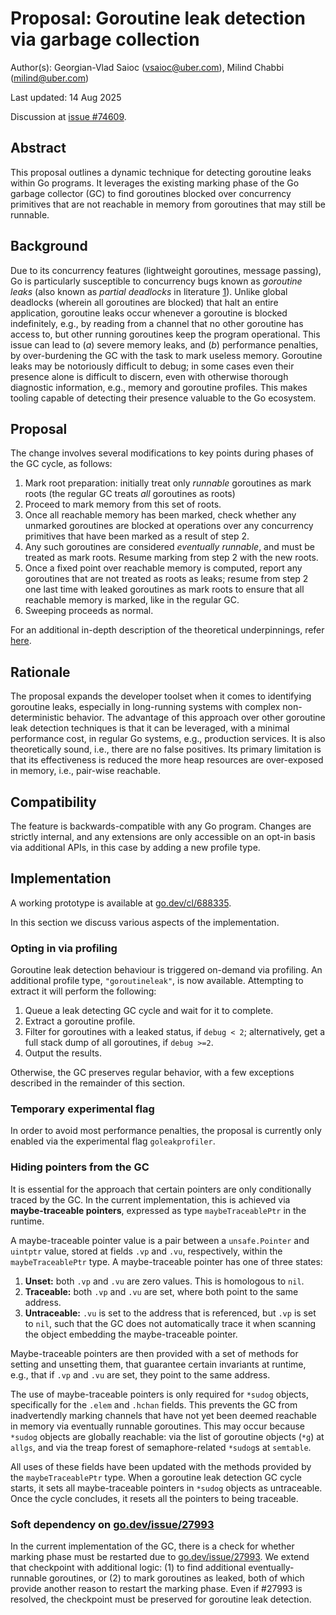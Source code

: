 # Proposal: Goroutine leak detection via garbage collection

Author(s): Georgian-Vlad Saioc (vsaioc@uber.com), Milind Chabbi (milind@uber.com)

Last updated: 14 Aug 2025

Discussion at [issue #74609](https://go.dev/issue/74609).

## Abstract

This proposal outlines a dynamic technique for detecting goroutine
leaks within Go programs. It leverages the existing marking phase
of the Go garbage collector (GC) to find goroutines blocked over
concurrency primitives that are not reachable in memory from goroutines
that may still be runnable.

## Background

Due to its concurrency features (lightweight goroutines,
message passing), Go is particularly susceptible to concurrency bugs
known as _goroutine leaks_ (also known as _partial deadlocks_ in
literature [1](https://dl.acm.org/doi/10.1145/3676641.3715990)).
Unlike global deadlocks (wherein all goroutines are blocked) that halt
an entire application, goroutine leaks occur whenever a goroutine is
blocked indefinitely, e.g., by reading from a channel that no other
goroutine has access to, but other running goroutines keep the
program operational.
This issue can lead to (_a_) severe memory leaks, and (_b_) performance
penalties, by over-burdening the GC with the task to mark useless memory.
Goroutine leaks may be notoriously difficult to debug; in some cases
even their presence alone is difficult to discern, even with otherwise
thorough diagnostic information, e.g., memory and goroutine profiles.
This makes tooling capable of detecting their presence valuable
to the Go ecosystem.

## Proposal

The change involves several modifications to key points during phases
of the GC cycle, as follows:
1. Mark root preparation: initially treat only _runnable_ goroutines
as mark roots (the regular GC treats _all_ goroutines as roots)
2. Proceed to mark memory from this set of roots.
3. Once all reachable memory has been marked, check whether any
unmarked goroutines are blocked at operations over any concurrency
primitives that have been marked as a result of step 2.
4. Any such goroutines are considered _eventually runnable_, and
must be treated as mark roots. Resume marking from step 2 with
the new roots.
5. Once a fixed point over reachable memory is computed, report any
goroutines that are not treated as roots as leaks; resume from
step 2 one last time with leaked goroutines as mark roots to ensure
that all reachable memory is marked, like in the regular GC.
6. Sweeping proceeds as normal.

For an additional in-depth description of the theoretical
underpinnings, refer [here](https://dl.acm.org/doi/10.1145/3676641.3715990).

## Rationale

The proposal expands the developer toolset when it comes to identifying
goroutine leaks, especially in long-running systems with complex
non-deterministic behavior.
The advantage of this approach over other goroutine leak detection
techniques is that it can be leveraged, with a minimal performance
cost, in regular Go systems, e.g., production services.
It is also theoretically sound, i.e., there are no false positives.
Its primary limitation is that its effectiveness is reduced the more
heap resources are over-exposed in memory, i.e., pair-wise reachable.

## Compatibility

The feature is backwards-compatible with any Go program.
Changes are strictly internal, and any extensions are only accessible
on an opt-in basis via additional APIs, in this case by adding a
new profile type.

## Implementation

A working prototype is available at [go.dev/cl/688335](https://go.dev/cl/688335).

In this section we discuss various aspects of the implementation.

### Opting in via profiling

Goroutine leak detection behaviour is
triggered on-demand via profiling.
An additional profile type, `"goroutineleak"`, is now available.
Attempting to extract it will perform the following:

1. Queue a leak detecting GC cycle and wait for it to complete.
2. Extract a goroutine profile.
3. Filter for goroutines with a leaked status, if `debug < 2`;
alternatively, get a full stack dump of all goroutines, if `debug >=2`.
4. Output the results.

Otherwise, the GC preserves regular behavior, with a few exceptions
described in the remainder of this section.

### Temporary experimental flag
In order to avoid most performance penalties,
the proposal is currently only enabled via the
experimental flag `goleakprofiler`.

### Hiding pointers from the GC
It is essential for the approach that certain pointers are only
conditionally traced by the GC.
In the current implementation, this is achieved via
**maybe-traceable pointers**, expressed as type `maybeTraceablePtr`
in the runtime.

A maybe-traceable pointer value is a pair between a
`unsafe.Pointer` and `uintptr` value, stored at fields `.vp` and `.vu`,
respectively, within the `maybeTraceablePtr` type.
A maybe-traceable pointer has one of three states:

1) **Unset:** both `.vp` and `.vu` are zero values.
This is homologous to `nil`.
2) **Traceable:** both `.vp` and `.vu` are set, where both point to the
same address.
3) **Untraceable:** `.vu` is set to the address that is referenced, but
`.vp` is set
to `nil`, such that the GC does not automatically trace it when
scanning the object embedding the maybe-traceable pointer.

Maybe-traceable pointers are then provided with a set of methods for
setting and unsetting them, that guarantee certain invariants at
runtime, e.g., that if `.vp` and `.vu` are set, they point to the
same address.

The use of maybe-traceable pointers is only required for `*sudog`
objects, specifically for the `.elem` and `.hchan` fields.
This prevents the GC from inadvertendly marking channels that have
not yet been deemed reachable in memory via eventually runnable
goroutines.
This may occur because `*sudog` objects are globally reachable: via
the list of goroutine objects (`*g`) at `allgs`, and via the treap
forest of semaphore-related `*sudog`s at `semtable`.

All uses of these fields have been updated with the methods provided
by the `maybeTraceablePtr` type.
When a goroutine leak detection GC cycle starts, it sets all
maybe-traceable pointers in `*sudog` objects as untraceable.
Once the cycle concludes, it resets all the pointers to being traceable.

### Soft dependency on [go.dev/issue/27993](https://go.dev/issue/27993)
In the current implementation of the GC, there is a check for whether
marking phase must be restarted due to
[go.dev/issue/27993](https://go.dev/issue/27993).
We extend that checkpoint with additional logic: (1) to find
additional eventually-runnable goroutines, or (2) to mark goroutines as
leaked, both of which provide another reason to restart
the marking phase.
Even if #27993 is resolved, the checkpoint must be preserved
for goroutine leak detection.
